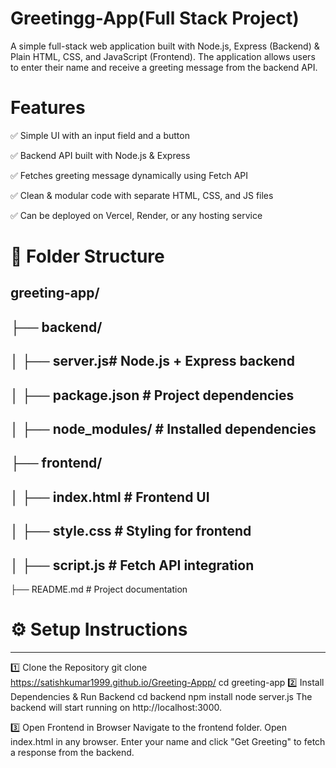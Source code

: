 # Greetingg-App(Full Stack Project)
A simple full-stack web application built with Node.js, Express (Backend) & Plain HTML, CSS, and JavaScript (Frontend). The application allows users to enter their name and receive a greeting message from the backend API.

# Features

✅ Simple UI with an input field and a button

✅ Backend API built with Node.js & Express

✅ Fetches greeting message dynamically using Fetch API

✅ Clean & modular code with separate HTML, CSS, and JS files

✅ Can be deployed on Vercel, Render, or any hosting service



 # 📂 Folder Structure
 
greeting-app/
---
├── backend/
---
│   ├── server.js# Node.js + Express backend
---
│   ├── package.json   # Project dependencies
---
│   ├── node_modules/  # Installed dependencies
---
├── frontend/
---
│   ├── index.html     # Frontend UI
---
│   ├── style.css      # Styling for frontend
---
│   ├── script.js      # Fetch API integration
---
├── README.md          # Project documentation





# ⚙️ Setup Instructions
---
1️⃣ Clone the Repository
git clone https://satishkumar1999.github.io/Greeting-Appp/
cd greeting-app
2️⃣ Install Dependencies & Run Backend
cd backend
npm install
node server.js
The backend will start running on http://localhost:3000.

3️⃣ Open Frontend in Browser
Navigate to the frontend folder.
Open index.html in any browser.
Enter your name and click "Get Greeting" to fetch a response from the backend.







